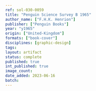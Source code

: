 ```yaml
---
ref: sol-030-0059
title: "Penguin Science Survey B 1965"
author_name: ["F.H.K. Henrion"]
publisher: ["Penguin Books"]
year: "y1965"
origin: ["United-Kingdom"]
formats: ["book-cover"]
disciplines: [graphic-design]
tags:
layout: artifact
status: complete
published: true
int_published: true
image_count:
date_added: 2023-06-16
batch:
---
```

